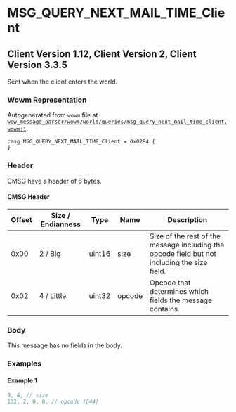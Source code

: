 # MSG_QUERY_NEXT_MAIL_TIME_Client

## Client Version 1.12, Client Version 2, Client Version 3.3.5

Sent when the client enters the world.

### Wowm Representation

Autogenerated from `wowm` file at [`wow_message_parser/wowm/world/queries/msg_query_next_mail_time_client.wowm:1`](https://github.com/gtker/wow_messages/tree/main/wow_message_parser/wowm/world/queries/msg_query_next_mail_time_client.wowm#L1).
```rust,ignore
cmsg MSG_QUERY_NEXT_MAIL_TIME_Client = 0x0284 {
}
```
### Header

CMSG have a header of 6 bytes.

#### CMSG Header

| Offset | Size / Endianness | Type   | Name   | Description |
| ------ | ----------------- | ------ | ------ | ----------- |
| 0x00   | 2 / Big           | uint16 | size   | Size of the rest of the message including the opcode field but not including the size field.|
| 0x02   | 4 / Little        | uint32 | opcode | Opcode that determines which fields the message contains.|

### Body

This message has no fields in the body.

### Examples

#### Example 1

```c
0, 4, // size
132, 2, 0, 0, // opcode (644)
```
